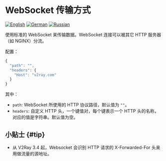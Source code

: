 # WebSocket 传输方式

[![English][1]][2] [![German][3]][4] [![Russian][5]][6]

[1]: ../../resources/english.svg
[2]: https://www.v2ray.com/en/configuration/transport/websocket.html
[3]: ../../resources/german.svg
[4]: https://www.v2ray.com/de/configuration/transport/websocket.html
[5]: ../../resources/russian.svg
[6]: https://www.v2ray.com/ru/configuration/transport/websocket.html

使用标准的 WebSocket 来传输数据。WebSocket 连接可以被其它 HTTP 服务器（如 NGINX）分流。

配置：

```javascript
{
  "path": "",
  "headers": {
    "Host": "v2ray.com"
  }
}
```

其中：

* `path`: WebSocket 所使用的 HTTP 协议路径，默认值为 `""`。
* `headers`: 自定义 HTTP 头，一个键值对，每个键表示一个 HTTP 头的名称，对应的值是字符串。默认值为空。

## 小贴士 {#tip}

* 从 V2Ray 3.4 起，Websocket 会识别 HTTP 请求的 X-Forwarded-For 头来用做流量的源地址。
